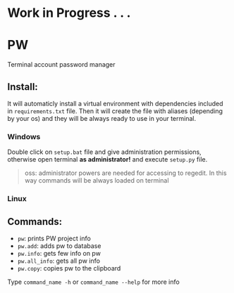 # Work in Progress . . .



# PW
Terminal account password manager


## Install:
It will automaticly install a virtual environment with dependencies included in `requirements.txt` file. Then it will create the file with aliases (depending by your os) and they will be always ready to use in your terminal.

### Windows
Double click on `setup.bat` file and give administration permissions, otherwise open terminal **as administrator!** and execute `setup.py` file.

> oss: administrator powers are needed for accessing to regedit. In this way commands will be always loaded on terminal

### Linux







## Commands:
* `pw`: prints PW project info
* `pw.add`: adds pw to database
* `pw.info`: gets few info on pw
* `pw.all_info`: gets all pw info
* `pw.copy`: copies pw to the clipboard
 

Type `command_name -h` or `command_name --help` for more info